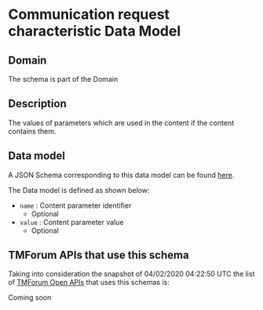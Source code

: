 # Communication request characteristic Data Model

## Domain

The  schema is part of the  Domain

## Description

The values of parameters which are used in the content if the content contains them.

## Data model

A JSON Schema corresponding to this data model can be found
[here](https://github.com/tmforum-rand/schemas/blob/candidates/Common/CommunicationRequestCharacteristic.schema.json).

The Data model is defined as shown below:
- `name` : Content parameter identifier
  - Optional
- `value` : Content parameter value
  - Optional




## TMForum APIs that use this schema

Taking into consideration the snapshot of 04/02/2020 04:22:50 UTC the list of [TMForum Open APIs](https://www.tmforum.org/open-apis/) that uses this schemas is:

Coming soon